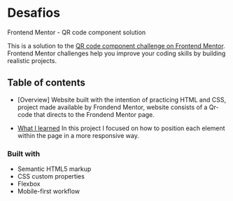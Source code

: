 # Desafios

 Frontend Mentor - QR code component solution

This is a solution to the [QR code component challenge on Frontend Mentor](https://www.frontendmentor.io/challenges/qr-code-component-iux_sIO_H). Frontend Mentor challenges help you improve your coding skills by building realistic projects. 

## Table of contents

- [Overview]
Website built with the intention of practicing HTML and CSS, project made available by Frondend Mentor, website consists of a Qr-code that directs to the Frondend Mentor page.

- [What I learned](#what-i-learned)
In this project I focused on how to position each element within the page in a more responsive way.

### Built with

- Semantic HTML5 markup
- CSS custom properties
- Flexbox
- Mobile-first workflow